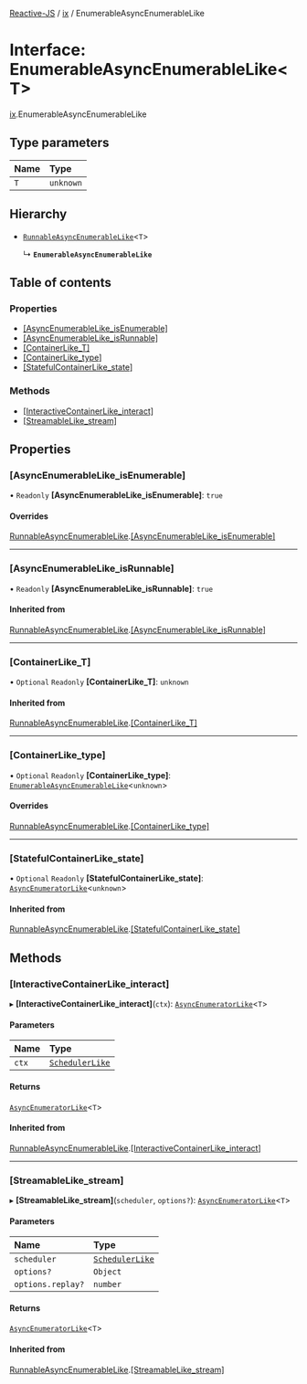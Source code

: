 [Reactive-JS](../README.md) / [ix](../modules/ix.md) / EnumerableAsyncEnumerableLike

# Interface: EnumerableAsyncEnumerableLike<T\>

[ix](../modules/ix.md).EnumerableAsyncEnumerableLike

## Type parameters

| Name | Type |
| :------ | :------ |
| `T` | `unknown` |

## Hierarchy

- [`RunnableAsyncEnumerableLike`](ix.RunnableAsyncEnumerableLike.md)<`T`\>

  ↳ **`EnumerableAsyncEnumerableLike`**

## Table of contents

### Properties

- [[AsyncEnumerableLike\_isEnumerable]](ix.EnumerableAsyncEnumerableLike.md#[asyncenumerablelike_isenumerable])
- [[AsyncEnumerableLike\_isRunnable]](ix.EnumerableAsyncEnumerableLike.md#[asyncenumerablelike_isrunnable])
- [[ContainerLike\_T]](ix.EnumerableAsyncEnumerableLike.md#[containerlike_t])
- [[ContainerLike\_type]](ix.EnumerableAsyncEnumerableLike.md#[containerlike_type])
- [[StatefulContainerLike\_state]](ix.EnumerableAsyncEnumerableLike.md#[statefulcontainerlike_state])

### Methods

- [[InteractiveContainerLike\_interact]](ix.EnumerableAsyncEnumerableLike.md#[interactivecontainerlike_interact])
- [[StreamableLike\_stream]](ix.EnumerableAsyncEnumerableLike.md#[streamablelike_stream])

## Properties

### [AsyncEnumerableLike\_isEnumerable]

• `Readonly` **[AsyncEnumerableLike\_isEnumerable]**: ``true``

#### Overrides

[RunnableAsyncEnumerableLike](ix.RunnableAsyncEnumerableLike.md).[[AsyncEnumerableLike_isEnumerable]](ix.RunnableAsyncEnumerableLike.md#[asyncenumerablelike_isenumerable])

___

### [AsyncEnumerableLike\_isRunnable]

• `Readonly` **[AsyncEnumerableLike\_isRunnable]**: ``true``

#### Inherited from

[RunnableAsyncEnumerableLike](ix.RunnableAsyncEnumerableLike.md).[[AsyncEnumerableLike_isRunnable]](ix.RunnableAsyncEnumerableLike.md#[asyncenumerablelike_isrunnable])

___

### [ContainerLike\_T]

• `Optional` `Readonly` **[ContainerLike\_T]**: `unknown`

#### Inherited from

[RunnableAsyncEnumerableLike](ix.RunnableAsyncEnumerableLike.md).[[ContainerLike_T]](ix.RunnableAsyncEnumerableLike.md#[containerlike_t])

___

### [ContainerLike\_type]

• `Optional` `Readonly` **[ContainerLike\_type]**: [`EnumerableAsyncEnumerableLike`](ix.EnumerableAsyncEnumerableLike.md)<`unknown`\>

#### Overrides

[RunnableAsyncEnumerableLike](ix.RunnableAsyncEnumerableLike.md).[[ContainerLike_type]](ix.RunnableAsyncEnumerableLike.md#[containerlike_type])

___

### [StatefulContainerLike\_state]

• `Optional` `Readonly` **[StatefulContainerLike\_state]**: [`AsyncEnumeratorLike`](ix.AsyncEnumeratorLike.md)<`unknown`\>

#### Inherited from

[RunnableAsyncEnumerableLike](ix.RunnableAsyncEnumerableLike.md).[[StatefulContainerLike_state]](ix.RunnableAsyncEnumerableLike.md#[statefulcontainerlike_state])

## Methods

### [InteractiveContainerLike\_interact]

▸ **[InteractiveContainerLike_interact]**(`ctx`): [`AsyncEnumeratorLike`](ix.AsyncEnumeratorLike.md)<`T`\>

#### Parameters

| Name | Type |
| :------ | :------ |
| `ctx` | [`SchedulerLike`](scheduling.SchedulerLike.md) |

#### Returns

[`AsyncEnumeratorLike`](ix.AsyncEnumeratorLike.md)<`T`\>

#### Inherited from

[RunnableAsyncEnumerableLike](ix.RunnableAsyncEnumerableLike.md).[[InteractiveContainerLike_interact]](ix.RunnableAsyncEnumerableLike.md#[interactivecontainerlike_interact])

___

### [StreamableLike\_stream]

▸ **[StreamableLike_stream]**(`scheduler`, `options?`): [`AsyncEnumeratorLike`](ix.AsyncEnumeratorLike.md)<`T`\>

#### Parameters

| Name | Type |
| :------ | :------ |
| `scheduler` | [`SchedulerLike`](scheduling.SchedulerLike.md) |
| `options?` | `Object` |
| `options.replay?` | `number` |

#### Returns

[`AsyncEnumeratorLike`](ix.AsyncEnumeratorLike.md)<`T`\>

#### Inherited from

[RunnableAsyncEnumerableLike](ix.RunnableAsyncEnumerableLike.md).[[StreamableLike_stream]](ix.RunnableAsyncEnumerableLike.md#[streamablelike_stream])
